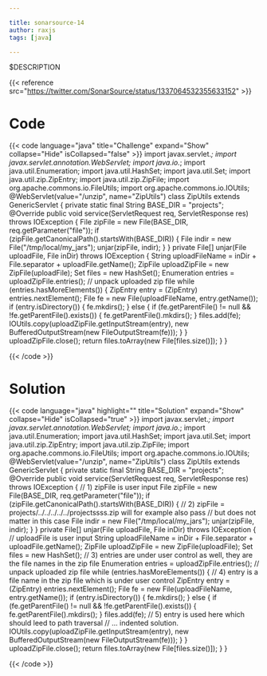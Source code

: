 ```yaml
---

title: sonarsource-14
author: raxjs
tags: [java]

---
```


$DESCRIPTION

<!--more-->
{{< reference src="https://twitter.com/SonarSource/status/1337064532355633152" >}}

# Code
{{< code language="java"  title="Challenge" expand="Show" collapse="Hide" isCollapsed="false" >}}
import javax.servlet.*;
import javax.servlet.annotation.WebServlet;
import java.io.*;
import java.util.Enumeration;
import java.util.HashSet;
import java.util.Set;
import java.util.zip.ZipEntry;
import java.util.zip.ZipFile;
import org.apache.commons.io.FileUtils;
import org.apache.commons.io.IOUtils;
@WebServlet(value="/unzip", name="ZipUtils")
class ZipUtils extends GenericServlet {
    private static final String BASE_DIR = "projects";
    @Override
    public void service(ServletRequest req, ServletResponse res) throws IOException {
        File zipFile = new File(BASE_DIR, req.getParameter("file"));
        if (zipFile.getCanonicalPath().startsWith(BASE_DIR)) {
            File indir = new File("/tmp/local/my_jars");
            unjar(zipFile, indir);
        }
    }
    private File[] unjar(File uploadFile, File inDir) throws IOException {
        String uploadFileName = inDir + File.separator + uploadFile.getName();
        ZipFile uploadZipFile = new ZipFile(uploadFile);
        Set<File> files = new HashSet<File>();
        Enumeration entries = uploadZipFile.entries();
        // unpack uploaded zip file
        while (entries.hasMoreElements()) {
            ZipEntry entry = (ZipEntry) entries.nextElement();
            File fe = new File(uploadFileName, entry.getName());
            if (entry.isDirectory()) {
                fe.mkdirs();
            } else {
                if (fe.getParentFile() != null 
                && !fe.getParentFile().exists()) {
                    fe.getParentFile().mkdirs();
                }
                files.add(fe);
                IOUtils.copy(uploadZipFile.getInputStream(entry), 
                    new BufferedOutputStream(new FileOutputStream(fe)));
            }
        }
        uploadZipFile.close();
        return files.toArray(new File[files.size()]);
    }
}

{{< /code >}}

# Solution
{{< code language="java" highlight="" title="Solution" expand="Show" collapse="Hide" isCollapsed="true" >}}
import javax.servlet.*;
import javax.servlet.annotation.WebServlet;
import java.io.*;
import java.util.Enumeration;
import java.util.HashSet;
import java.util.Set;
import java.util.zip.ZipEntry;
import java.util.zip.ZipFile;
import org.apache.commons.io.FileUtils;
import org.apache.commons.io.IOUtils;
@WebServlet(value="/unzip", name="ZipUtils")
class ZipUtils extends GenericServlet {
    private static final String BASE_DIR = "projects";
    @Override
    public void service(ServletRequest req, ServletResponse res) throws IOException {
        // 1) zipFile is user input
        File zipFile = new File(BASE_DIR, req.getParameter("file"));
        if (zipFile.getCanonicalPath().startsWith(BASE_DIR)) {
            // 2) zipFile = projects/../../../../../projectssss.zip will for example also pass
            //    but does not matter in this case
            File indir = new File("/tmp/local/my_jars");
            unjar(zipFile, indir);
        }
    }
    private File[] unjar(File uploadFile, File inDir) throws IOException {
        // uploadFile is user input
        String uploadFileName = inDir + File.separator + uploadFile.getName();
        ZipFile uploadZipFile = new ZipFile(uploadFile);
        Set<File> files = new HashSet<File>();
        // 3) entries are under user control as well, they are the file names in the zip file
        Enumeration entries = uploadZipFile.entries();
        // unpack uploaded zip file
        while (entries.hasMoreElements()) {
            // 4) entry is a file name in the zip file which is under user control
            ZipEntry entry = (ZipEntry) entries.nextElement();
            File fe = new File(uploadFileName, entry.getName());
            if (entry.isDirectory()) {
                fe.mkdirs();
            } else {
                if (fe.getParentFile() != null 
                && !fe.getParentFile().exists()) {
                    fe.getParentFile().mkdirs();
                }
                files.add(fe);
                // 5) entry is used here which should leed to path traversal
                //    ... indented solution.
                IOUtils.copy(uploadZipFile.getInputStream(entry), 
                    new BufferedOutputStream(new FileOutputStream(fe)));
            }
        }
        uploadZipFile.close();
        return files.toArray(new File[files.size()]);
    }
}

{{< /code >}}